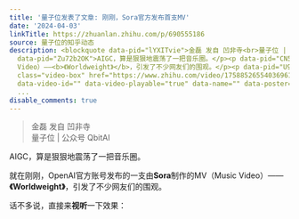 ```yaml
---
title: '量子位发表了文章: 刚刚，Sora官方发布首支MV'
date: '2024-04-03'
linkTitle: https://zhuanlan.zhihu.com/p/690555186
source: 量子位的知乎动态
description: <blockquote data-pid="lYXITvie">金磊 发自 凹非寺<br>量子位 | 公众号 QbitAI</blockquote><p
  data-pid="Zu72b2OK">AIGC，算是狠狠地震荡了一把音乐圈。</p><p data-pid="CN5OT0-Z">就在刚刚，OpenAI官方账号发布的一支由<b>Sora</b>制作的MV（Music
  Video）——<b>《Worldweight》</b>，引发了不少网友们的围观。</p><p data-pid="U9Rd14oW">话不多说，直接来<b>视听</b>一下效果：</p><a
  class="video-box" href="https://www.zhihu.com/video/1758852655403696128" target="_blank"
  data-video-id="" data-video-playable="true" data-name="" data-poster="https://pic1.zhimg.com/v2-60ed9afd2b546873d1920ac50ad9dc14.jpg?source=382ee89a"
  ...
disable_comments: true
---
```

<blockquote data-pid="lYXITvie">金磊 发自 凹非寺<br>量子位 | 公众号 QbitAI</blockquote><p data-pid="Zu72b2OK">AIGC，算是狠狠地震荡了一把音乐圈。</p><p data-pid="CN5OT0-Z">就在刚刚，OpenAI官方账号发布的一支由<b>Sora</b>制作的MV（Music Video）——<b>《Worldweight》</b>，引发了不少网友们的围观。</p><p data-pid="U9Rd14oW">话不多说，直接来<b>视听</b>一下效果：</p><a class="video-box" href="https://www.zhihu.com/video/1758852655403696128" target="_blank" data-video-id="" data-video-playable="true" data-name="" data-poster="https://pic1.zhimg.com/v2-60ed9afd2b546873d1920ac50ad9dc14.jpg?source=382ee89a" ...